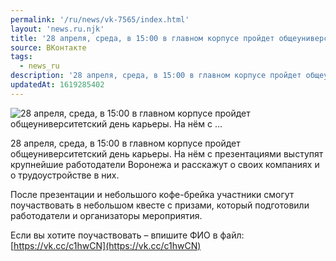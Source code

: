 ```yaml
---
permalink: '/ru/news/vk-7565/index.html'
layout: 'news.ru.njk'
title: '28 апреля, среда, в 15:00 в главном корпусе пройдет общеуниверситетский день карьеры. На нём с …'
source: ВКонтакте
tags:
  - news_ru
description: '28 апреля, среда, в 15:00 в главном корпусе пройдет общеуниверситетский день карьеры. На нём с …'
updatedAt: 1619285402
---
```

![28 апреля, среда, в 15:00 в главном корпусе пройдет общеуниверситетский день карьеры. На нём с …](https://sun9-41.userapi.com/sun9-33/impg/BdHoFiZMYR_avWw7kpnFun-4FO1df7ibnuDSnA/cfbxOzpTclw.jpg?size=1280x911&quality=96&sign=7c70621b4112bf964dd4317aa6f1c818&c_uniq_tag=fAxVJJwW9CZArJH_hq1L0oWvOuD4JwZ-S1qwEg9xLrw&type=album)

28 апреля, среда, в 15:00 в главном корпусе пройдет общеуниверситетский день карьеры. На нём с презентациями выступят крупнейшие работодатели Воронежа и расскажут о своих компаниях и о трудоустройстве в них.

После презентации и небольшого кофе-брейка участники смогут поучаствовать в небольшом квесте с призами, который подготовили работодатели и организаторы мероприятия.

Если вы хотите поучаствовать – впишите ФИО в файл: [https://vk.cc/c1hwCN](https://vk.cc/c1hwCN)
